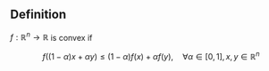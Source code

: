 ## Definition
$f: \mathbb{R}^n \rightarrow \mathbb{R}$ is convex if

$$
f((1-\alpha) x+\alpha y) \leq(1-\alpha) f(x)+\alpha f(y), \quad \forall \alpha \in[0,1], x, y \in \mathbb{R}^n
$$
